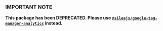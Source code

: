### **IMPORTANT NOTE**

**This package has been DEPRECATED. Please use [`@sileajs/google-tag-manager-analytics`](https://docs.sileajs.com/api-reference-1/google-tag-manager-analytics) instead.**
